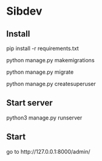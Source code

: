 # Sibdev

<h2>Install</h2>
<p>pip install -r requirements.txt</p>
<p>python manage.py makemigrations</p>
<p>python manage.py migrate</p>
<p>python manage.py createsuperuser</p>

<h2>Start server</h2>
<p>python3 manage.py runserver</p>

<h2>Start</h2>
<p> go to http://127.0.0.1:8000/admin/</p>
